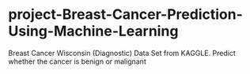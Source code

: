 # project-Breast-Cancer-Prediction-Using-Machine-Learning
Breast Cancer Wisconsin (Diagnostic) Data Set from KAGGLE. Predict whether the cancer is benign or malignant
